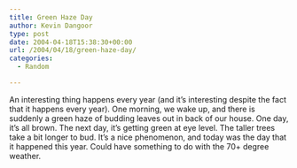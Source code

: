 ```yaml
---
title: Green Haze Day
author: Kevin Dangoor
type: post
date: 2004-04-18T15:38:30+00:00
url: /2004/04/18/green-haze-day/
categories:
  - Random

---
```

An interesting thing happens every year (and it&#8217;s interesting despite the fact that it happens every year). One morning, we wake up, and there is suddenly a green haze of budding leaves out in back of our house. One day, it&#8217;s all brown. The next day, it&#8217;s getting green at eye level. The taller trees take a bit longer to bud. It&#8217;s a nice phenomenon, and today was the day that it happened this year. Could have something to do with the 70+ degree weather.
